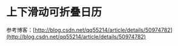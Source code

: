 # 上下滑动可折叠日历
参考博客：[http://blog.csdn.net/qq55214/article/details/50974782](http://blog.csdn.net/qq55214/article/details/50974782)
